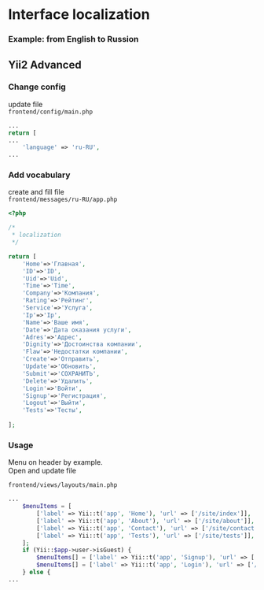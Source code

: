 # Interface localization
### Example: from English to Russion

<!-- yii2--localization.md -->

## Yii2 Advanced

### Change config
update file<br/>
`frontend/config/main.php`
```php
...
return [
...
    'language' => 'ru-RU',
...
```

### Add vocabulary
create and fill file<br/>
`frontend/messages/ru-RU/app.php`
```php
<?php

/* 
 * localization
 */

return [
    'Home'=>'Главная',
    'ID'=>'ID',
    'Uid'=>'Uid',
    'Time'=>'Time',
    'Company'=>'Компания',
    'Rating'=>'Рейтинг',
    'Service'=>'Услуга',
    'Ip'=>'Ip',
    'Name'=>'Ваше имя',
    'Date'=>'Дата оказания услуги',
    'Adres'=>'Адрес',
    'Dignity'=>'Достоинства компании',
    'Flaw'=>'Недостатки компании',
    'Create'=>'Отправить',
    'Update'=>'Обновить',
    'Submit'=>'СОХРАНИТЬ',
    'Delete'=>'Удалить',
    'Login'=>'Войти',
    'Signup'=>'Регистрация',
    'Logout'=>'Выйти',
    'Tests'=>'Тесты',
    
];
```

### Usage
Menu on header by example.<br/>
Open and update file<br/>

`frontend/views/layouts/main.php`
```php
...
    $menuItems = [
        ['label' => Yii::t('app', 'Home'), 'url' => ['/site/index']],
        ['label' => Yii::t('app', 'About'), 'url' => ['/site/about']],
        ['label' => Yii::t('app', 'Contact'), 'url' => ['/site/contact']],
        ['label' => Yii::t('app', 'Tests'), 'url' => ['/site/tests']],
    ];
    if (Yii::$app->user->isGuest) {
        $menuItems[] = ['label' => Yii::t('app', 'Signup'), 'url' => ['/site/signup']];
        $menuItems[] = ['label' => Yii::t('app', 'Login'), 'url' => ['/site/login']];
    } else {
...
```

